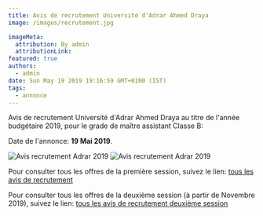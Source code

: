 ```yaml
---
title: Avis de recrutement Université d'Adrar Ahmed Draya
image: /images/recrutement.jpg

imageMeta:
  attribution: By admin
  attributionLink:
featured: true
authors:
  - admin
date: Sun May 19 2019 19:16:59 GMT+0100 (IST)
tags:
  - annonce
---
```


Avis de recrutement Université d'Adrar Ahmed Draya au titre de l'année budgétaire 2019, pour le grade de maître assistant Classe B:

Date de l'annonce: **19 Mai 2019**.

![Avis recrutement Adrar 2019](/images/avis_recrutement_adrar_2019_1.jpg)
![Avis recrutement Adrar 2019](/images/avis_recrutement_adrar_2019_2.jpg)

Pour consulter tous les offres de la première session, suivez le lien: [tous les avis de recrutement](/tous_les_avis_de_recrutement_annee_budgetaire_2019/)

Pour consulter tous les offres de la deuxième session (à partir de Novembre 2019), suivez le lien: [tous les avis de recrutement deuxième session](/tous-les-avis-de-recrutement-mitre-assistant-classe-b-au-titre-de-l-annee-2019-deuxieme-session/)
